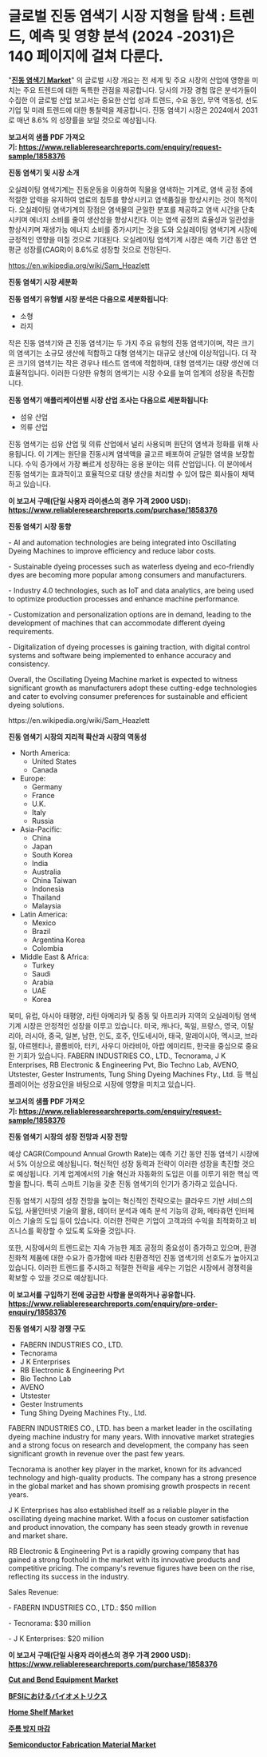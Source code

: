 <p><h1>글로벌 진동 염색기 시장 지형을 탐색 : 트렌드, 예측 및 영향 분석 (2024 -2031)은 140 페이지에 걸쳐 다룬다.</h1></p><p>"<strong><a href="https://www.reliableresearchreports.com/oscillating-dyeing-machine-r1858376">진동 염색기 Market</a></strong>" 의 글로벌 시장 개요는 전 세계 및 주요 시장의 산업에 영향을 미치는 주요 트렌드에 대한 독특한 관점을 제공합니다. 당사의 가장 경험 많은 분석가들이 수집한 이 글로벌 산업 보고서는 중요한 산업 성과 트렌드, 수요 동인, 무역 역동성, 선도 기업 및 미래 트렌드에 대한 통찰력을 제공합니다. 진동 염색기 시장은 2024에서 2031로 매년 8.6% 의 성장률을 보일 것으로 예상됩니다.</p>
<p><strong>보고서의 샘플 PDF 가져오기:&nbsp;<a href="https://www.reliableresearchreports.com/enquiry/request-sample/1858376">https://www.reliableresearchreports.com/enquiry/request-sample/1858376</a></strong></p>
<p><strong>진동 염색기 및 시장 소개</strong></p>
<p><p>오실레이팅 염색기계는 진동운동을 이용하여 직물을 염색하는 기계로, 염색 공정 중에 적절한 압력을 유지하여 염료의 침투를 향상시키고 염색품질을 향상시키는 것이 목적이다. 오실레이팅 염색기계의 장점은 염색물의 균일한 분포를 제공하고 염색 시간을 단축시키며 에너지 소비를 줄여 생산성을 향상시킨다. 이는 염색 공정의 효율성과 일관성을 향상시키며 재생가능 에너지 소비를 증가시키는 것을 도와 오실레이팅 염색기계 시장에 긍정적인 영향을 미칠 것으로 기대된다. 오실레이팅 염색기계 시장은 예측 기간 동안 연평균 성장률(CAGR)이 8.6%로 성장할 것으로 전망된다.</p></p>
<p><a href="https://en.wikipedia.org/wiki/Sam_Heazlett">https://en.wikipedia.org/wiki/Sam_Heazlett</a></p>
<p><strong>진동 염색기 시장 세분화</strong></p>
<p><strong>진동 염색기 유형별 시장 분석은 다음으로 세분화됩니다:</strong></p>
<p><ul><li>소형</li><li>라지</li></ul></p>
<p><p>작은 진동 염색기와 큰 진동 염색기는 두 가지 주요 유형의 진동 염색기이며, 작은 크기의 염색기는 소규모 생산에 적합하고 대형 염색기는 대규모 생산에 이상적입니다. 더 작은 크기의 염색기는 작은 경우나 테스트 염색에 적합하며, 대형 염색기는 대량 생산에 더 효율적입니다. 이러한 다양한 유형의 염색기는 시장 수요를 높여 업계의 성장을 촉진합니다.</p></p>
<p><strong>진동 염색기 애플리케이션별 시장 산업 조사는 다음으로 세분화됩니다:</strong></p>
<p><ul><li>섬유 산업</li><li>의류 산업</li></ul></p>
<p><p>진동 염색기는 섬유 산업 및 의류 산업에서 널리 사용되며 원단의 염색과 정화를 위해 사용됩니다. 이 기계는 원단을 진동시켜 염색액을 골고르 배포하여 균일한 염색을 보장합니다. 수익 증가에서 가장 빠르게 성장하는 응용 분야는 의류 산업입니다. 이 분야에서 진동 염색기는 효과적이고 효율적으로 대량 생산을 처리할 수 있어 많은 회사들이 채택하고 있습니다.</p></p>
<p><strong>이 보고서 구매(단일 사용자 라이센스의 경우 가격 2900 USD): <a href="https://www.reliableresearchreports.com/purchase/1858376">https://www.reliableresearchreports.com/purchase/1858376</a></strong></p>
<p><strong>진동 염색기 시장 동향</strong></p>
<p><p>- AI and automation technologies are being integrated into Oscillating Dyeing Machines to improve efficiency and reduce labor costs.</p><p>- Sustainable dyeing processes such as waterless dyeing and eco-friendly dyes are becoming more popular among consumers and manufacturers.</p><p>- Industry 4.0 technologies, such as IoT and data analytics, are being used to optimize production processes and enhance machine performance.</p><p>- Customization and personalization options are in demand, leading to the development of machines that can accommodate different dyeing requirements.</p><p>- Digitalization of dyeing processes is gaining traction, with digital control systems and software being implemented to enhance accuracy and consistency.</p><p>Overall, the Oscillating Dyeing Machine market is expected to witness significant growth as manufacturers adopt these cutting-edge technologies and cater to evolving consumer preferences for sustainable and efficient dyeing solutions.</p></p>
<p>https://en.wikipedia.org/wiki/Sam_Heazlett</p>
<p><strong>진동 염색기 시장의 지리적 확산과 시장의 역동성</strong></p>
<p><ul>
    <li>
        North America:
        <ul>
            <li>United States</li>
            <li>Canada</li>
        </ul>
    </li>
    <li>
        Europe:
        <ul>
            <li>Germany</li>
            <li>France</li>
            <li>U.K.</li>
            <li>Italy</li>
            <li>Russia</li>
        </ul>
    </li>
    <li>
        Asia-Pacific:
        <ul>
            <li>China</li>
            <li>Japan</li>
            <li>South Korea</li>
            <li>India</li>
            <li>Australia</li>
            <li>China Taiwan</li>
            <li>Indonesia</li>
            <li>Thailand</li>
            <li>Malaysia</li>
        </ul>
    </li>
    <li>
        Latin America:
        <ul>
            <li>Mexico</li>
            <li>Brazil</li>
            <li>Argentina Korea</li>
            <li>Colombia</li>
        </ul>
    </li>
    <li>
        Middle East & Africa:
        <ul>
            <li>Turkey</li>
            <li>Saudi</li>
            <li>Arabia</li>
            <li>UAE</li>
            <li>Korea</li>
        </ul>
    </li>
    </ul></p>
<p><p>북미, 유럽, 아시아 태평양, 라틴 아메리카 및 중동 및 아프리카 지역의 오실레이팅 염색 기계 시장은 안정적인 성장을 이루고 있습니다. 미국, 캐나다, 독일, 프랑스, 영국, 이탈리아, 러시아, 중국, 일본, 남한, 인도, 호주, 인도네시아, 태국, 말레이시아, 멕시코, 브라질, 아르헨티나, 콜롬비아, 터키, 사우디 아라비아, 아랍 에미리트, 한국을 중심으로 중요한 기회가 있습니다. FABERN INDUSTRIES CO., LTD., Tecnorama, J K Enterprises, RB Electronic & Engineering Pvt, Bio Techno Lab, AVENO, Utstester, Gester Instruments, Tung Shing Dyeing Machines Fty., Ltd. 등 핵심 플레이어는 성장요인을 바탕으로 시장에 영향을 미치고 있습니다.</p></p>
<p><strong>보고서의 샘플 PDF 가져오기:&nbsp;<a href="https://www.reliableresearchreports.com/enquiry/request-sample/1858376">https://www.reliableresearchreports.com/enquiry/request-sample/1858376</a></strong></p>
<p><strong>진동 염색기 시장의 성장 전망과 시장 전망</strong></p>
<p><p>예상 CAGR(Compound Annual Growth Rate)는 예측 기간 동안 진동 염색기 시장에서 5% 이상으로 예상됩니다. 혁신적인 성장 동력과 전략이 이러한 성장을 촉진할 것으로 예상됩니다. 기계 업계에서의 기술 혁신과 자동화의 도입은 이를 이루기 위한 핵심 역할을 합니다. 특히 스마트 기능을 갖춘 진동 염색기의 인기가 증가하고 있습니다. </p><p>진동 염색기 시장의 성장 전망을 높이는 혁신적인 전략으로는 클라우드 기반 서비스의 도입, 사물인터넷 기술의 활용, 데이터 분석과 예측 분석 기능의 강화, 메타휴먼 인터페이스 기술의 도입 등이 있습니다. 이러한 전략은 기업이 고객과의 수익을 최적화하고 비즈니스를 확장할 수 있도록 도와줄 것입니다.</p><p>또한, 시장에서의 트렌드로는 지속 가능한 제조 공정의 중요성이 증가하고 있으며, 환경 친화적 제품에 대한 수요가 증가함에 따라 친환경적인 진동 염색기의 선호도가 높아지고 있습니다. 이러한 트렌드를 주시하고 적절한 전략을 세우는 기업은 시장에서 경쟁력을 확보할 수 있을 것으로 예상됩니다.</p></p>
<p><strong>이 보고서를 구입하기 전에 궁금한 사항을 문의하거나 공유합니다. <a href="https://www.reliableresearchreports.com/enquiry/pre-order-enquiry/1858376">https://www.reliableresearchreports.com/enquiry/pre-order-enquiry/1858376</a></strong></p>
<p><strong>진동 염색기 시장 경쟁 구도</strong></p>
<p><ul><li>FABERN INDUSTRIES CO., LTD.</li><li>Tecnorama</li><li>J K Enterprises</li><li>RB Electronic & Engineering Pvt</li><li>Bio Techno Lab</li><li>AVENO</li><li>Utstester</li><li>Gester Instruments</li><li>Tung Shing Dyeing Machines Fty., Ltd.</li></ul></p>
<p><p>FABERN INDUSTRIES CO., LTD. has been a market leader in the oscillating dyeing machine industry for many years. With innovative market strategies and a strong focus on research and development, the company has seen significant growth in revenue over the past few years.</p><p>Tecnorama is another key player in the market, known for its advanced technology and high-quality products. The company has a strong presence in the global market and has shown promising growth prospects in recent years.</p><p>J K Enterprises has also established itself as a reliable player in the oscillating dyeing machine market. With a focus on customer satisfaction and product innovation, the company has seen steady growth in revenue and market share.</p><p>RB Electronic & Engineering Pvt is a rapidly growing company that has gained a strong foothold in the market with its innovative products and competitive pricing. The company's revenue figures have been on the rise, reflecting its success in the industry.</p><p>Sales Revenue:</p><p>- FABERN INDUSTRIES CO., LTD.: $50 million</p><p>- Tecnorama: $30 million</p><p>- J K Enterprises: $20 million</p></p>
<p><strong>이 보고서 구매(단일 사용자 라이센스의 경우 가격 2900 USD): <a href="https://www.reliableresearchreports.com/purchase/1858376">https://www.reliableresearchreports.com/purchase/1858376</a></strong></p>
<p><strong><p><a href="https://issuu.com/reportprime-2/docs/cut-and-bend-equipment-market-size-_11fc1fffa7cf1d">Cut and Bend Equipment Market</a></p><p><a href="https://medium.com/@harper17bmoles/%E3%82%B0%E3%83%AD%E3%83%BC%E3%83%90%E3%83%AB%E3%81%AA%E9%8A%80%E8%A1%8C-%E9%87%91%E8%9E%8D-%E4%BF%9D%E9%99%BA%E6%A5%AD%E7%95%8C%E3%81%AB%E3%81%8A%E3%81%91%E3%82%8B%E7%94%9F%E4%BD%93%E8%AA%8D%E8%A8%BC%E6%8A%80%E8%A1%93%E3%81%AE%E5%B8%82%E5%A0%B4%E3%81%AF-2024%E5%B9%B4%E3%81%8B%E3%82%892031%E5%B9%B4%E3%81%BE%E3%81%A7%E3%81%AE%E6%9C%9F%E9%96%93%E3%81%AB-%E5%B9%B4%E9%96%93%E5%B9%B3%E5%9D%87%E6%88%90%E9%95%B7%E7%8E%874-6-%E3%81%A7%E6%88%90%E9%95%B7%E3%81%99%E3%82%8B%E3%81%A8%E4%BA%88%E6%B8%AC%E3%81%95%E3%82%8C%E3%81%A6%E3%81%84%E3%81%BE%E3%81%99-cacc5f57a0c1">BFSIにおけるバイオメトリクス</a></p><p><a href="https://medium.com/@sofyanbudiaman1_67863/global-home-shelf-market-sector-types-applications-market-player-strategies-regional-growth-4bb0627ea565">Home Shelf Market</a></p><p><a href="https://github.com/sougarounis/Market-Research-Report-List-6/blob/main/7723469108231.md">주름 방지 마감</a></p><p><a href="https://github.com/nathandecarvalho/Market-Research-Report-List-5/blob/main/semiconductor-fabrication-material-market.md">Semiconductor Fabrication Material Market</a></p></strong></p>
<p></p>